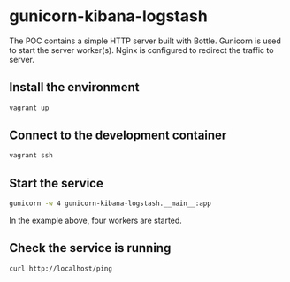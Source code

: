 # gunicorn-kibana-logstash

The POC contains a simple HTTP server built with Bottle.
Gunicorn is used to start the server worker(s).
Nginx is configured to redirect the traffic to server.

## Install the environment

```bash
vagrant up
```

## Connect to the development container

```bash
vagrant ssh
```

## Start the service

```bash
gunicorn -w 4 gunicorn-kibana-logstash.__main__:app
```

In the example above, four workers are started.

## Check the service is running

```bash
curl http://localhost/ping
```
